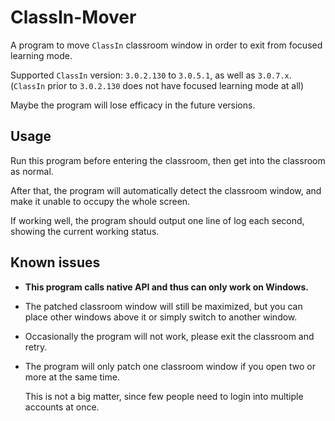 # ClassIn-Mover

A program to move `ClassIn` classroom window in order to exit from focused learning mode.

Supported `ClassIn` version: `3.0.2.130` to `3.0.5.1`, as well as `3.0.7.x`. (`ClassIn` prior to `3.0.2.130` does not have focused learning mode at all)

Maybe the program will lose efficacy in the future versions.

## Usage

Run this program before entering the classroom, then get into the classroom as normal.

After that, the program will automatically detect the classroom window, and make it unable to occupy the whole screen.

If working well, the program should output one line of log each second, showing the current working status.

## Known issues

- **This program calls native API and thus can only work on Windows.**

- The patched classroom window will still be maximized, but you can place other windows above it or simply switch to another window.

- Occasionally the program will not work, please exit the classroom and retry.

- The program will only patch one classroom window if you open two or more at the same time.

  This is not a big matter, since few people need to login into multiple accounts at once.
